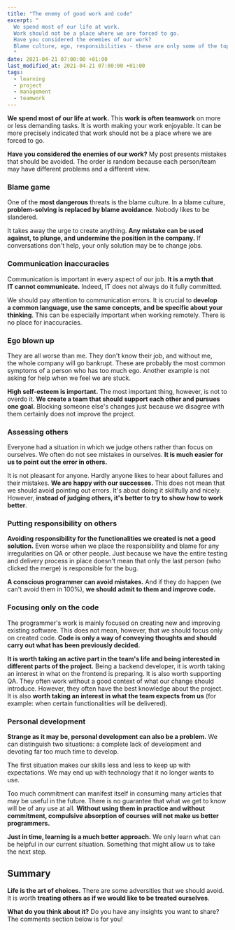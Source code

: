 ```yaml
---
title: "The enemy of good work and code"
excerpt: "
  We spend most of our life at work.
  Work should not be a place where we are forced to go.
  Have you considered the enemies of our work?
  Blame culture, ego, responsibilities - these are only some of the topics worth paying attention to.
  "
date: 2021-04-21 07:00:00 +01:00
last_modified_at: 2021-04-21 07:00:00 +01:00
tags:
  - learning
  - project
  - management
  - teamwork
---
```


  **We spend most of our life at work.**
  This **work is often teamwork** on more or less demanding tasks.
  It is worth making your work enjoyable.
  It can be more precisely indicated that work should not be a place where we are forced to go.

  **Have you considered the enemies of our work?**
  My post presents mistakes that should be avoided.
  The order is random because each person/team may have different problems and a different view.

### Blame game

  One of the **most dangerous** threats is the blame culture.
  In a blame culture, **problem-solving is replaced by blame avoidance**.
  Nobody likes to be slandered.

  It takes away the urge to create anything.
  **Any mistake can be used against, to plunge, and undermine the position in the company.**
  If conversations don't help, your only solution may be to change jobs.

### Communication inaccuracies

  Communication is important in every aspect of our job.
  **It is a myth that IT cannot communicate.**
  Indeed, IT does not always do it fully committed.

  We should pay attention to communication errors.
  It is crucial to **develop a common language, use the same concepts, and be specific about your thinking**.
  This can be especially important when working remotely.
  There is no place for inaccuracies.

### Ego blown up

  They are all worse than me.
  They don't know their job, and without me, the whole company will go bankrupt.
  These are probably the most common symptoms of a person who has too much ego.
  Another example is not asking for help when we feel we are stuck.

  **High self-esteem is important.**
  The most important thing, however, is not to overdo it.
  **We create a team that should support each other and pursues one goal.**
  Blocking someone else's changes just because we disagree with them certainly does not improve the project.

### Assessing others

  Everyone had a situation in which we judge others rather than focus on ourselves.
  We often do not see mistakes in ourselves.
  **It is much easier for us to point out the error in others.**

  It is not pleasant for anyone.
  Hardly anyone likes to hear about failures and their mistakes.
  **We are happy with our successes.**
  This does not mean that we should avoid pointing out errors.
  It's about doing it skillfully and nicely.
  However, **instead of judging others, it's better to try to show how to work better**.

### Putting responsibility on others

  **Avoiding responsibility for the functionalities we created is not a good solution.**
  Even worse when we place the responsibility and blame for any irregularities on QA or other people.
  Just because we have the entire testing and delivery process in place doesn't mean that only the last person (who clicked the merge) is responsible for the bug.

  **A conscious programmer can avoid mistakes.**
  And if they do happen (we can't avoid them in 100%), **we should admit to them and improve code.**

### Focusing only on the code

  The programmer's work is mainly focused on creating new and improving existing software.
  This does not mean, however, that we should focus only on created code.
  **Code is only a way of conveying thoughts and should carry out what has been previously decided.**

  **It is worth taking an active part in the team's life and being interested in different parts of the project.**
  Being a backend developer, it is worth taking an interest in what on the frontend is preparing.
  It is also worth supporting QA.
  They often work without a good context of what our change should introduce.
  However, they often have the best knowledge about the project.
  It is also **worth taking an interest in what the team expects from us** (for example: when certain functionalities will be delivered).

### Personal development

  **Strange as it may be, personal development can also be a problem.**
  We can distinguish two situations: a complete lack of development and devoting far too much time to develop.

  The first situation makes our skills less and less to keep up with expectations.
  We may end up with technology that it no longer wants to use.

  Too much commitment can manifest itself in consuming many articles that may be useful in the future.
  There is no guarantee that what we get to know will be of any use at all.
  **Without using them in practice and without commitment, compulsive absorption of courses will not make us better programmers.**

  **Just in time, learning is a much better approach.**
  We only learn what can be helpful in our current situation.
  Something that might allow us to take the next step.

## Summary

  **Life is the art of choices.**
  There are some adversities that we should avoid.
  It is worth **treating others as if we would like to be treated ourselves**.

  **What do you think about it?**
  Do you have any insights you want to share?
  The comments section below is for you!
